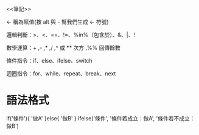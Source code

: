<<筆記>>

<- 稱為賦值(按 alt 與 - 幫我們生成 <- 符號)

邏輯判斷：>、<、==、!=、%in%（包含於）、&、|、!

數學運算：+ ,-	 ,*	,/  ,^ 或 **	次方 ,%%	回傳餘數

條件指令：if、else、ifelse、switch

迴圈指令：for、while、repeat、break、next

  # 語法格式
  if('條件'){
   '做A'
  }else{
 '做B'
  }
  ifelse('條件', '條件若成立：做A', '條件若不成立：做B')


